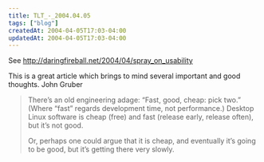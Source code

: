 ```yaml
---
title: TLT_-_2004.04.05
tags: ["blog"]
createdAt: 2004-04-05T17:03-04:00
updatedAt: 2004-04-05T17:03-04:00
---
```


See http://daringfireball.net/2004/04/spray_on_usability

This is a great article which brings to mind several important and good thoughts. John Gruber

<blockquote>
There’s an old engineering adage: “Fast, good, cheap: pick two.” (Where “fast” regards development time, not performance.) Desktop Linux software is cheap (free) and fast (release early, release often), but it’s not good.

Or, perhaps one could argue that it is cheap, and eventually it’s going to be good, but it’s getting there very slowly.
</blockquote>



